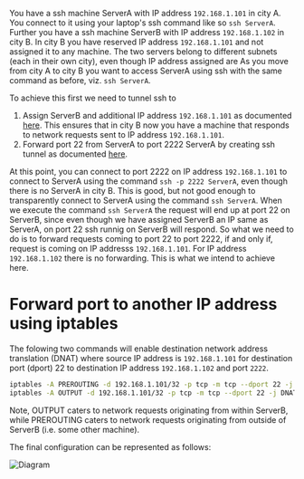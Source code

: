 You have a ssh machine ServerA with IP address `192.168.1.101` in city A. You connect to it using your laptop's ssh command like so `ssh ServerA`.
Further you have a ssh machine ServerB with IP address `192.168.1.102` in city B. In city B you have reserved IP address `192.168.1.101` and not assigned it to any machine.
The two servers belong to different subnets (each in their own city), even though IP address assigned are
As you move from city A to city B you want to access ServerA using ssh with the same command as before, viz. `ssh ServerA`.

To achieve this first we need to tunnel ssh to 
1. Assign ServerB and additional IP address `192.168.1.101` as documented [here](add-additional-static-ips.md). This ensures that in city B now you have a machine that responds to network requests sent to IP address `192.168.1.101`.
2. Forward port 22 from ServerA to port 2222 ServerA by creating ssh tunnel as documented [here](ssh-tunnel-over-internet.md).

At this point, you can connect to port 2222 on IP address `192.168.1.101` to connect to ServerA using the command `ssh -p 2222 ServerA`, even though there is no ServerA in city B.
This is good, but not good enough to transparently connect to ServerA using the command `ssh ServerA`. When we execute the command `ssh ServerA` the request will end up at port 22 on ServerB, since even though we have assigned ServerB an IP same as ServerA, on port 22 ssh runnig on ServerB will respond.
So what we need to do is to forward requests coming to port 22 to port 2222, if and only if, request is coming on IP addresss `192.168.1.101`. For IP address `192.168.1.102` there is no forwarding. This is what we intend to achieve here.

# Forward port to another IP address using iptables

The folowing two commands will enable destination network address translation (DNAT) where source IP address is `192.168.1.101` for destination port (dport) 22 to destination IP address `192.168.1.102` and port `2222`.

```sh
iptables -A PREROUTING -d 192.168.1.101/32 -p tcp -m tcp --dport 22 -j DNAT --to-destination 192.168.1.102:2222
iptables -A OUTPUT -d 192.168.1.101/32 -p tcp -m tcp --dport 22 -j DNAT --to-destination 192.168.1.102:2222
```

Note, OUTPUT caters to network requests originating from within ServerB, while PREROUTING caters to network requests originating from outside of ServerB (i.e. some other machine).

The final configuration can be represented as follows:

![Diagram](http://cdn-0.plantuml.com/plantuml/png/bL9DJ-im4BpxLwnoUPUNlXUtHO1GrPOB1mv8I5mhasoB9TUsDfiYGFtlk9j0IFcGE7XRxOndrfETrso8cwrJ3jSC783ive6XieGbs-3L7xWAP9-3P-F0MO_rEUJvx2zSvBcKMQBS8R4jFn04JoUXRDaXt0HYM0TwD5HPlm4cu-je2Bsueg-WgP6KMWTN8K5sQVa9bXcyA80oR6Fm1sfsRIA7-AyuqwFYv7HKZFJ_8WDJWnD0w00n48ScqLsBhGezdamJj4zd87YBj4DQohs1KUzGT0wxRSlgzAs7J6j1ucwbDGmnwMajpRtKdnnQ7Vha42cf7BS6mkdibIfTQ2gmdf4yyb6AYz-cUFzTZDF9M1VY-KM82xdLp-baz7Q-xWiSDgTDHacL_Nb_aVnspVujRt-atQaEzIIZRZZeINFqLThiLm00)

